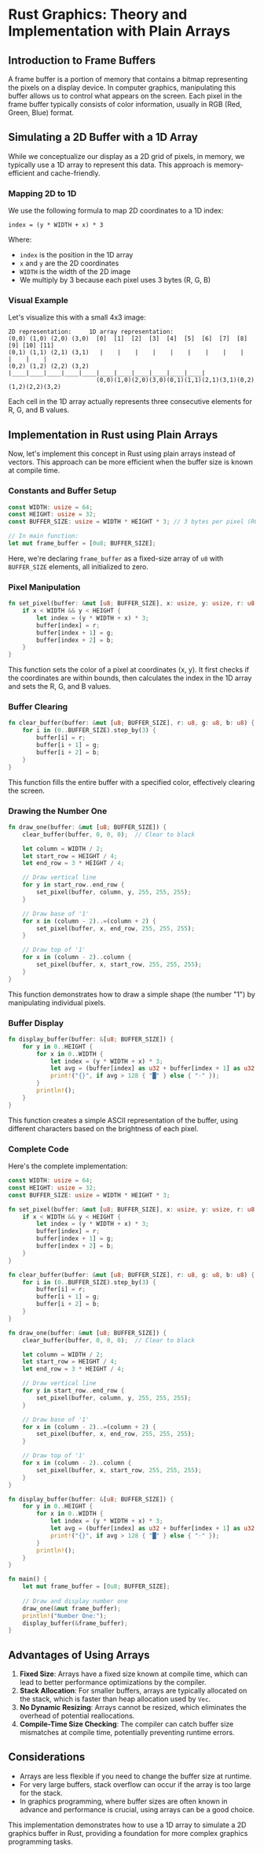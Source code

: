 # Rust Graphics: Theory and Implementation with Plain Arrays

## Introduction to Frame Buffers

A frame buffer is a portion of memory that contains a bitmap representing the pixels on a display device. In computer graphics, manipulating this buffer allows us to control what appears on the screen. Each pixel in the frame buffer typically consists of color information, usually in RGB (Red, Green, Blue) format.

## Simulating a 2D Buffer with a 1D Array

While we conceptualize our display as a 2D grid of pixels, in memory, we typically use a 1D array to represent this data. This approach is memory-efficient and cache-friendly.

### Mapping 2D to 1D

We use the following formula to map 2D coordinates to a 1D index:

```
index = (y * WIDTH + x) * 3
```

Where:
- `index` is the position in the 1D array
- `x` and `y` are the 2D coordinates
- `WIDTH` is the width of the 2D image
- We multiply by 3 because each pixel uses 3 bytes (R, G, B)

### Visual Example

Let's visualize this with a small 4x3 image:

```
2D representation:     1D array representation:
(0,0) (1,0) (2,0) (3,0)  [0]  [1]  [2]  [3]  [4]  [5]  [6]  [7]  [8]  [9] [10] [11]
(0,1) (1,1) (2,1) (3,1)   |    |    |    |    |    |    |    |    |    |    |    |
(0,2) (1,2) (2,2) (3,2)   |____|____|____|____|____|____|____|____|____|____|____|
                         (0,0)(1,0)(2,0)(3,0)(0,1)(1,1)(2,1)(3,1)(0,2)(1,2)(2,2)(3,2)
```

Each cell in the 1D array actually represents three consecutive elements for R, G, and B values.

## Implementation in Rust using Plain Arrays

Now, let's implement this concept in Rust using plain arrays instead of vectors. This approach can be more efficient when the buffer size is known at compile time.

### Constants and Buffer Setup

```rust
const WIDTH: usize = 64;
const HEIGHT: usize = 32;
const BUFFER_SIZE: usize = WIDTH * HEIGHT * 3; // 3 bytes per pixel (RGB)

// In main function:
let mut frame_buffer = [0u8; BUFFER_SIZE];
```

Here, we're declaring `frame_buffer` as a fixed-size array of `u8` with `BUFFER_SIZE` elements, all initialized to zero.

### Pixel Manipulation

```rust
fn set_pixel(buffer: &mut [u8; BUFFER_SIZE], x: usize, y: usize, r: u8, g: u8, b: u8) {
    if x < WIDTH && y < HEIGHT {
        let index = (y * WIDTH + x) * 3;
        buffer[index] = r;
        buffer[index + 1] = g;
        buffer[index + 2] = b;
    }
}
```

This function sets the color of a pixel at coordinates (x, y). It first checks if the coordinates are within bounds, then calculates the index in the 1D array and sets the R, G, and B values.

### Buffer Clearing

```rust
fn clear_buffer(buffer: &mut [u8; BUFFER_SIZE], r: u8, g: u8, b: u8) {
    for i in (0..BUFFER_SIZE).step_by(3) {
        buffer[i] = r;
        buffer[i + 1] = g;
        buffer[i + 2] = b;
    }
}
```

This function fills the entire buffer with a specified color, effectively clearing the screen.

### Drawing the Number One

```rust
fn draw_one(buffer: &mut [u8; BUFFER_SIZE]) {
    clear_buffer(buffer, 0, 0, 0);  // Clear to black

    let column = WIDTH / 2;
    let start_row = HEIGHT / 4;
    let end_row = 3 * HEIGHT / 4;

    // Draw vertical line
    for y in start_row..end_row {
        set_pixel(buffer, column, y, 255, 255, 255);
    }

    // Draw base of '1'
    for x in (column - 2)..=(column + 2) {
        set_pixel(buffer, x, end_row, 255, 255, 255);
    }

    // Draw top of '1'
    for x in (column - 2)..column {
        set_pixel(buffer, x, start_row, 255, 255, 255);
    }
}
```

This function demonstrates how to draw a simple shape (the number "1") by manipulating individual pixels.

### Buffer Display

```rust
fn display_buffer(buffer: &[u8; BUFFER_SIZE]) {
    for y in 0..HEIGHT {
        for x in 0..WIDTH {
            let index = (y * WIDTH + x) * 3;
            let avg = (buffer[index] as u32 + buffer[index + 1] as u32 + buffer[index + 2] as u32) / 3;
            print!("{}", if avg > 128 { "█" } else { "·" });
        }
        println!();
    }
}
```

This function creates a simple ASCII representation of the buffer, using different characters based on the brightness of each pixel.

### Complete Code

Here's the complete implementation:

```rust
const WIDTH: usize = 64;
const HEIGHT: usize = 32;
const BUFFER_SIZE: usize = WIDTH * HEIGHT * 3;

fn set_pixel(buffer: &mut [u8; BUFFER_SIZE], x: usize, y: usize, r: u8, g: u8, b: u8) {
    if x < WIDTH && y < HEIGHT {
        let index = (y * WIDTH + x) * 3;
        buffer[index] = r;
        buffer[index + 1] = g;
        buffer[index + 2] = b;
    }
}

fn clear_buffer(buffer: &mut [u8; BUFFER_SIZE], r: u8, g: u8, b: u8) {
    for i in (0..BUFFER_SIZE).step_by(3) {
        buffer[i] = r;
        buffer[i + 1] = g;
        buffer[i + 2] = b;
    }
}

fn draw_one(buffer: &mut [u8; BUFFER_SIZE]) {
    clear_buffer(buffer, 0, 0, 0);  // Clear to black

    let column = WIDTH / 2;
    let start_row = HEIGHT / 4;
    let end_row = 3 * HEIGHT / 4;

    // Draw vertical line
    for y in start_row..end_row {
        set_pixel(buffer, column, y, 255, 255, 255);
    }

    // Draw base of '1'
    for x in (column - 2)..=(column + 2) {
        set_pixel(buffer, x, end_row, 255, 255, 255);
    }

    // Draw top of '1'
    for x in (column - 2)..column {
        set_pixel(buffer, x, start_row, 255, 255, 255);
    }
}

fn display_buffer(buffer: &[u8; BUFFER_SIZE]) {
    for y in 0..HEIGHT {
        for x in 0..WIDTH {
            let index = (y * WIDTH + x) * 3;
            let avg = (buffer[index] as u32 + buffer[index + 1] as u32 + buffer[index + 2] as u32) / 3;
            print!("{}", if avg > 128 { "█" } else { "·" });
        }
        println!();
    }
}

fn main() {
    let mut frame_buffer = [0u8; BUFFER_SIZE];
    
    // Draw and display number one
    draw_one(&mut frame_buffer);
    println!("Number One:");
    display_buffer(&frame_buffer);
}
```

## Advantages of Using Arrays

1. **Fixed Size**: Arrays have a fixed size known at compile time, which can lead to better performance optimizations by the compiler.
2. **Stack Allocation**: For smaller buffers, arrays are typically allocated on the stack, which is faster than heap allocation used by `Vec`.
3. **No Dynamic Resizing**: Arrays cannot be resized, which eliminates the overhead of potential reallocations.
4. **Compile-Time Size Checking**: The compiler can catch buffer size mismatches at compile time, potentially preventing runtime errors.

## Considerations

- Arrays are less flexible if you need to change the buffer size at runtime.
- For very large buffers, stack overflow can occur if the array is too large for the stack.
- In graphics programming, where buffer sizes are often known in advance and performance is crucial, using arrays can be a good choice.

This implementation demonstrates how to use a 1D array to simulate a 2D graphics buffer in Rust, providing a foundation for more complex graphics programming tasks.
